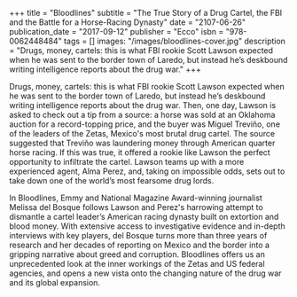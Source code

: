 +++
title = "Bloodlines"
subtitle = "The True Story of a Drug Cartel, the FBI and the Battle for a Horse-Racing Dynasty"
date = "2107-06-26"
publication_date = "2017-09-12"
publisher = "Ecco"
isbn = "978-0062448484"
tags = []
images: "/images/bloodlines-cover.jpg"
description = "Drugs, money, cartels: this is what FBI rookie Scott Lawson expected when he was sent to the border town of Laredo, but instead he’s deskbound writing intelligence reports about the drug war."
+++

Drugs, money, cartels: this is what FBI rookie Scott Lawson expected when he was sent to the border town of Laredo, but instead he’s deskbound writing intelligence reports about the drug war. Then, one day, Lawson is asked to check out a tip from a source: a horse was sold at an Oklahoma auction for a record-topping price, and the buyer was Miguel Treviño, one of the leaders of the Zetas, Mexico's most brutal drug cartel. The source suggested that Treviño was laundering money through American quarter horse racing. If this was true, it offered a rookie like Lawson the perfect opportunity to infiltrate the cartel. Lawson teams up with a more experienced agent, Alma Perez, and, taking on impossible odds, sets out to take down one of the world’s most fearsome drug lords. 

In Bloodlines, Emmy and National Magazine Award-winning journalist Melissa del Bosque follows Lawson and Perez's harrowing attempt to dismantle a cartel leader’s American racing dynasty built on extortion and blood money. 
With extensive access to investigative evidence and in-depth interviews with key players, del Bosque turns more than three years of research and her decades of reporting on Mexico and the border into a gripping narrative about greed and corruption. Bloodlines offers us an unprecedented look at the inner workings of the Zetas and US federal agencies, and opens a new vista onto the changing nature of the drug war and its global expansion.